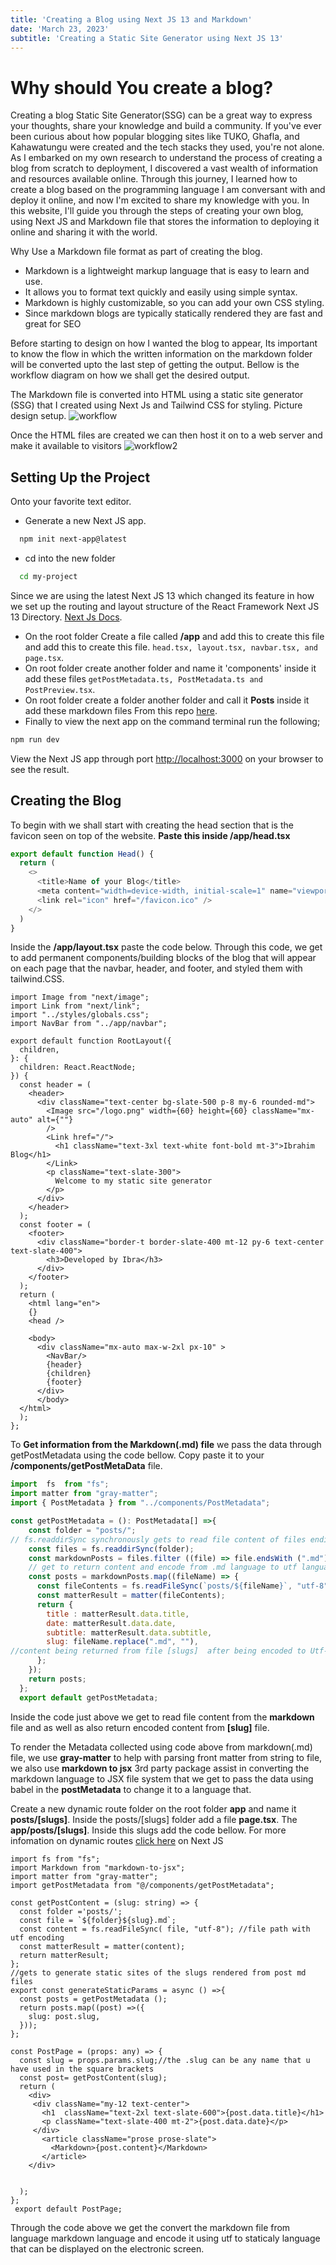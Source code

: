 ```yaml
---
title: 'Creating a Blog using Next JS 13 and Markdown'
date: 'March 23, 2023'
subtitle: 'Creating a Static Site Generator using Next JS 13'
---
```

# Why should You create a blog?

Creating a blog Static Site Generator(SSG) can be a great way to express your thoughts, share your knowledge and build a community. If you've ever been curious about how popular blogging sites like TUKO, Ghafla, and Kahawatungu were created and the tech stacks they used, you're not alone. As I embarked on my own research to understand the process of creating a blog from scratch to deployment, I discovered a vast wealth of information and resources available online. Through this journey, I learned how to create a blog based on the programming language I am conversant with and deploy it online, and now I'm excited to share my knowledge with you. In this website, I'll guide you through the steps of creating your own blog, using Next JS and Markdown file that stores the information to deploying it online and sharing it with the world.

Why Use a Markdown file format as part of creating the blog.

- Markdown is a lightweight markup language that is easy to learn and use.
- It allows you to format text quickly and easily using simple syntax.
- Markdown is highly customizable, so you can add your own CSS styling.
- Since markdown blogs are typically statically rendered they are fast and great for SEO

Before starting to design on how I wanted the blog to appear, Its important to know the flow in which the written information on the markdown folder will be converted upto the last step of getting the output. Bellow is the workflow diagram on how we shall get the desired output.  

The Markdown file is converted into HTML using a static site generator (SSG) that I created using Next Js and Tailwind CSS for styling. Picture design setup.
  ![workflow](https://user-images.githubusercontent.com/85551204/219668894-57f8fb0a-332c-43e4-9784-11a9494b2bc0.JPG)

Once the HTML files are created we can then host it on to a web server and make it available to visitors
![workflow2](https://user-images.githubusercontent.com/85551204/219674838-e7bb1a3c-f52d-4d49-b122-a729a6664e8d.JPG)

##  Setting Up the Project 
Onto your favorite text editor.
- Generate a new Next JS app.

```bash
  npm init next-app@latest
```
- cd into the new folder

```bash
  cd my-project
```
Since we are using the latest Next JS 13 which changed its feature in how we set up the routing 
and layout structure of the React Framework Next JS 13 Directory. [Next Js Docs](https://nextjs.org/blog/next-13).
- On the root folder Create a file called **/app**  and add this to create this file and add this to create this file.
`head.tsx, layout.tsx, navbar.tsx, and page.tsx`.
- On root folder create another folder and name it 'components' inside it add these files 
`getPostMetadata.ts, PostMetadata.ts and PostPreview.tsx`.
- On root folder create a folder another folder and call it **Posts** inside it add these markdown files 
 From this repo [here](https://github.com/ibrahimy353/.md-files).
- Finally to view the next app on the command terminal run the following; 

```bash
npm run dev
```
View the Next JS app through port [http://localhost:3000](http://localhost:3000/) on your browser to see the result.

## Creating the Blog
To begin with we shall start with creating the head section
that is the favicon seen on top of the website.
**Paste this inside /app/head.tsx** 

```javascript
export default function Head() {
  return (
    <>
      <title>Name of your Blog</title>
      <meta content="width=device-width, initial-scale=1" name="viewport" />
      <link rel="icon" href="/favicon.ico" />
    </>
  )
}
```
Inside the **/app/layout.tsx** paste the code below. Through this code, we get to add permanent components/building blocks of the blog that will appear on each page that the navbar, header, and footer, and styled them with tailwind.CSS.


```dotnetcli
import Image from "next/image";
import Link from "next/link";
import "../styles/globals.css";
import NavBar from "../app/navbar";

export default function RootLayout({
  children,
}: {
  children: React.ReactNode;
}) {
  const header = (
    <header>
      <div className="text-center bg-slate-500 p-8 my-6 rounded-md">
        <Image src="/logo.png" width={60} height={60} className="mx-auto" alt={""}
        />
        <Link href="/">
          <h1 className="text-3xl text-white font-bold mt-3">Ibrahim Blog</h1>
        </Link>
        <p className="text-slate-300">
          Welcome to my static site generator
        </p>
      </div>
    </header>
  );
  const footer = (
    <footer>
      <div className="border-t border-slate-400 mt-12 py-6 text-center text-slate-400">
        <h3>Developed by Ibra</h3>
      </div>
    </footer>
  );
  return (
    <html lang="en">
    {}
    <head />
    
    <body>
      <div className="mx-auto max-w-2xl px-10" >
        <NavBar/>
        {header}
        {children}
        {footer}
      </div>
      </body>
  </html>
  );
};

```

To **Get information from the Markdown(.md) file** we pass the data through getPostMetadata using the code bellow. Copy paste it to your **/components/getPostMetaData** file. 

```javascript
import  fs  from "fs";
import matter from "gray-matter";
import { PostMetadata } from "../components/PostMetadata";

const getPostMetadata = (): PostMetadata[] =>{
    const folder = "posts/";
// fs.readdirSync synchronously gets to read file content of files ending with .md
    const files = fs.readdirSync(folder);  
    const markdownPosts = files.filter ((file) => file.endsWith (".md"));
    // get to return content and encode from .md language to utf language. 
    const posts = markdownPosts.map((fileName) => {
      const fileContents = fs.readFileSync(`posts/${fileName}`, "utf-8");
      const matterResult = matter(fileContents);
      return {
        title : matterResult.data.title,
        date: matterResult.data.date,
        subtitle: matterResult.data.subtitle,
        slug: fileName.replace(".md", ""), 
//content being returned from file [slugs]  after being encoded to Utf-8 language which can be posted to html web.
      };
    }); 
    return posts;
  };
  export default getPostMetadata;
```
Inside the code just above we get to read file content from the **markdown** file and as well as also return encoded content from **[slug]** 
file.

To render the Metadata collected using code above from markdown(.md) file, we use **gray-matter** to help with parsing front matter from string to file, we also use **markdown to jsx** 3rd party package assist in converting the markdown language to JSX file system that we get to pass the data using babel in the **postMetadata** to change it to a language that.

Create a new dynamic route folder on the root folder **app** and name it **posts/[slugs]**. Inside the posts/[slugs] folder add a file  **page.tsx**. The **app/posts/[slugs]**. Inside this slugs add the code bellow. For more infomation on dynamic routes [click here](https://nextjs.org/docs/routing/dynamic-routes/) on Next JS 

```dotnetcli
import fs from "fs";
import Markdown from "markdown-to-jsx";
import matter from "gray-matter";
import getPostMetadata from "@/components/getPostMetadata";

const getPostContent = (slug: string) => {
  const folder ='posts/';
  const file = `${folder}${slug}.md`;
  const content = fs.readFileSync( file, "utf-8"); //file path with utf encoding 
  const matterResult = matter(content);
  return matterResult;
};
//gets to generate static sites of the slugs rendered from post md files
export const generateStaticParams = async () =>{ 
  const posts = getPostMetadata ();
  return posts.map((post) =>({
    slug: post.slug,
  }));
};

const PostPage = (props: any) => {
  const slug = props.params.slug;//the .slug can be any name that u have used in the square brackets
  const post= getPostContent(slug); 
  return (
    <div>
     <div className="my-12 text-center">
       <h1  className="text-2xl text-slate-600">{post.data.title}</h1>
       <p className="text-slate-400 mt-2">{post.data.date}</p>
     </div>
       <article className="prose prose-slate">
         <Markdown>{post.content}</Markdown>
       </article>
    </div>

   
  );
};
 export default PostPage;
```
Through the code above we get the convert the markdown file from language markdown 
language and encode it using utf to staticaly language that can be displayed on the electronic screen.